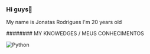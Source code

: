 ### Hi guys👋

My name is Jonatas Rodrigues
I'm 20 years old

######## MY KNOWEDGES / MEUS CONHECIMENTOS

![Python](https://img.shields.io/badge/python-3670A0?style=for-the-badge&logo=python&logoColor=ffdd54)
